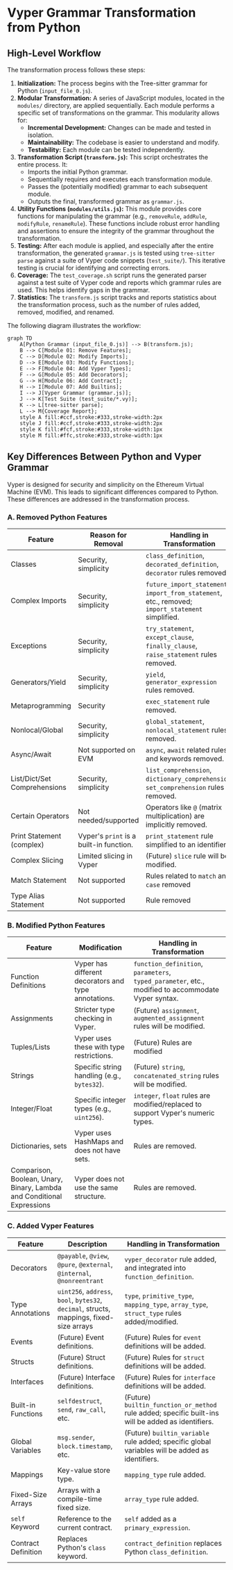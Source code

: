 # Vyper Grammar Transformation from Python



## High-Level Workflow

The transformation process follows these steps:

1.  **Initialization:**  The process begins with the Tree-sitter grammar for Python (`input_file_0.js`).
2.  **Modular Transformation:**  A series of JavaScript modules, located in the `modules/` directory, are applied sequentially.  Each module performs a specific set of transformations on the grammar.  This modularity allows for:
    *   **Incremental Development:**  Changes can be made and tested in isolation.
    *   **Maintainability:**  The codebase is easier to understand and modify.
    *   **Testability:**  Each module can be tested independently.
3.  **Transformation Script (`transform.js`):** This script orchestrates the entire process.  It:
    *   Imports the initial Python grammar.
    *   Sequentially requires and executes each transformation module.
    *   Passes the (potentially modified) grammar to each subsequent module.
    *   Outputs the final, transformed grammar as `grammar.js`.
4.  **Utility Functions (`modules/utils.js`):**  This module provides core functions for manipulating the grammar (e.g., `removeRule`, `addRule`, `modifyRule`, `renameRule`). These functions include robust error handling and assertions to ensure the integrity of the grammar throughout the transformation.
5.  **Testing:** After each module is applied, and especially after the entire transformation, the generated `grammar.js` is tested using `tree-sitter parse` against a suite of Vyper code snippets (`test_suite/`).  This iterative testing is crucial for identifying and correcting errors.
6. **Coverage:** The `test_coverage.sh` script runs the generated parser against a test suite of Vyper code and reports which grammar rules are used. This helps identify gaps in the grammar.
7. **Statistics:** The `transform.js` script tracks and reports statistics about the transformation process, such as the number of rules added, removed, modified, and renamed.

The following diagram illustrates the workflow:

```mermaid
graph TD
    A[Python Grammar (input_file_0.js)] --> B(transform.js);
    B --> C[Module 01: Remove Features];
    C --> D[Module 02: Modify Imports];
    D --> E[Module 03: Modify Functions];
    E --> F[Module 04: Add Vyper Types];
    F --> G[Module 05: Add Decorators];
    G --> H[Module 06: Add Contract];
    H --> I[Module 07: Add Builtins];
    I --> J[Vyper Grammar (grammar.js)];
    J --> K[Test Suite (test_suite/*.vy)];
    K --> L[tree-sitter parse];
    L --> M{Coverage Report};
    style A fill:#ccf,stroke:#333,stroke-width:2px
    style J fill:#ccf,stroke:#333,stroke-width:2px
    style K fill:#fcf,stroke:#333,stroke-width:1px
    style M fill:#ffc,stroke:#333,stroke-width:1px
```


## Key Differences Between Python and Vyper Grammar

Vyper is designed for security and simplicity on the Ethereum Virtual Machine (EVM).  This leads to significant differences compared to Python.  These differences are addressed in the transformation process.

### A. Removed Python Features

| Feature                      | Reason for Removal                                   | Handling in Transformation                                                                |
| ---------------------------- | ---------------------------------------------------- | ----------------------------------------------------------------------------------------- |
| Classes                      | Security, simplicity                                 | `class_definition`, `decorated_definition`, `decorator` rules removed.                   |
| Complex Imports            | Security, simplicity                                 | `future_import_statement`, `import_from_statement`, etc., removed; `import_statement` simplified. |
| Exceptions                   | Security, simplicity                                 | `try_statement`, `except_clause`, `finally_clause`, `raise_statement` rules removed.      |
| Generators/Yield             | Security, simplicity                                 | `yield`, `generator_expression` rules removed.                                           |
| Metaprogramming              | Security                                             | `exec_statement` rule removed.                                                           |
| Nonlocal/Global              | Security, simplicity                                 | `global_statement`, `nonlocal_statement` rules removed.                                  |
| Async/Await                  | Not supported on EVM                                 | `async`, `await` related rules and keywords removed.                                      |
| List/Dict/Set Comprehensions | Security, simplicity                                 | `list_comprehension`, `dictionary_comprehension`, `set_comprehension` rules removed.     |
| Certain Operators            | Not needed/supported                                  | Operators like `@` (matrix multiplication) are implicitly removed.                         |
| Print Statement (complex)   | Vyper's `print` is a built-in function.                | `print_statement` rule simplified to an identifier.                                       |
| Complex Slicing            | Limited slicing in Vyper                               | (Future) `slice` rule will be modified.                                                 |
| Match Statement              | Not supported                                          | Rules related to `match` and `case` removed                                             |
| Type Alias Statement        | Not supported                                          | Rule removed                                                                             |

### B. Modified Python Features

| Feature             | Modification                                                                                                | Handling in Transformation                                                                                                                             |
| ------------------- | ----------------------------------------------------------------------------------------------------------- | ------------------------------------------------------------------------------------------------------------------------------------------------------ |
| Function Definitions | Vyper has different decorators and type annotations.                                                          | `function_definition`, `parameters`, `typed_parameter`, etc., modified to accommodate Vyper syntax.                                                |
| Assignments         | Stricter type checking in Vyper.                                                                              | (Future) `assignment`, `augmented_assignment` rules will be modified.                                                                                 |
| Tuples/Lists       | Vyper uses these with type restrictions.                                                                       | (Future) Rules are modified                                                                           |
| Strings             | Specific string handling (e.g., `bytes32`).                                                                   | (Future) `string`, `concatenated_string` rules will be modified.                                                                                       |
| Integer/Float       | Specific integer types (e.g., `uint256`).                                                                     | `integer`, `float` rules are modified/replaced to support Vyper's numeric types.                                                                      |
| Dictionaries, sets  | Vyper uses HashMaps and does not have sets. | Rules are removed. |
| Comparison, Boolean, Unary, Binary, Lambda and Conditional Expressions | Vyper does not use the same structure. | Rules are removed. |

### C. Added Vyper Features

| Feature                 | Description                                                                                                | Handling in Transformation                                                                                                  |
| ----------------------- | ---------------------------------------------------------------------------------------------------------- | --------------------------------------------------------------------------------------------------------------------------- |
| Decorators              | `@payable`, `@view`, `@pure`, `@external`, `@internal`, `@nonreentrant`                                    | `vyper_decorator` rule added, and integrated into `function_definition`.                                                   |
| Type Annotations       | `uint256`, `address`, `bool`, `bytes32`, `decimal`, structs, mappings, fixed-size arrays                      | `type`, `primitive_type`, `mapping_type`, `array_type`, `struct_type` rules added/modified.                               |
| Events                  | (Future) Event definitions.                                                                                 | (Future) Rules for `event` definitions will be added.                                                                       |
| Structs                 | (Future) Struct definitions.                                                                                | (Future) Rules for `struct` definitions will be added.                                                                      |
| Interfaces              | (Future) Interface definitions.                                                                              | (Future) Rules for `interface` definitions will be added.                                                                 |
| Built-in Functions     | `selfdestruct`, `send`, `raw_call`, etc.                                                                      | (Future) `builtin_function_or_method` rule added; specific built-ins will be added as identifiers.                          |
| Global Variables        | `msg.sender`, `block.timestamp`, etc.                                                                       | (Future) `builtin_variable` rule added; specific global variables will be added as identifiers.                            |
| Mappings                | Key-value store type.                                                                                      | `mapping_type` rule added.                                                                                               |
| Fixed-Size Arrays       | Arrays with a compile-time fixed size.                                                                        | `array_type` rule added.                                                                                                 |
| `self` Keyword        | Reference to the current contract.                                                                           | `self` added as a `primary_expression`.                                                                                     |
| Contract Definition    | Replaces Python's `class` keyword.                                                                             | `contract_definition` replaces Python `class_definition`.                                                              |
